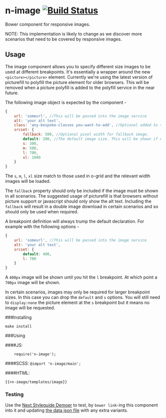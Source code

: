 n-image [![Build Status](https://travis-ci.org/Financial-Times/n-image.svg?branch=master)](https://travis-ci.org/Financial-Times/n-image)
=================

Bower component for responsive images.

NOTE: This implementation is likely to change as we discover more scenarios that need to be covered by responsive images.

## Usage

The image component allows you to specify different size images to be used at different breakpoints. It's essentially a wrapper around the new `<picture></picture>` element. Currently we're using the latest version of picturefill to polyfill the picture element for older browsers. This will be removed when a picture polyfill is added to the polyfill service in the near future.

The following image object is expected by the component -

```javascript
{
	url: 'someurl', //This will be passed into the image service
	alt: 'your alt text',
	class: 'any-bespoke-classes you-want-to-add', //Optional added to <picture> element along with n-image
	srcset: {
		fallback: 500, //Optional pixel width for fallback image.
		default: 200, //The default image size. This will be shown if non of the breakpoint sizes are matched or some haven't been specified
		s: 300,
		m: 500,
		l: 700,
		xl: 1000
	}
}
```

The `s`, `m`, `l`, `xl` size match to those used in o-grid and the relevant width images will be loaded.

The `fallback` property should only be included if the image must be shown in all scenarios. The suggested usage of picturefill is that browsers without picture support or javascript should only show the alt text. Including the `fallback` will result in a double image download in certain scenarios and so should only be used when required.

A breakpoint definition will always trump the default declaration. For example with the following options -

```javascript
{
	url: 'someurl', //This will be passed into the image service
	alt: 'your alt text',
	srcset: {
		default: 400,
		l: 700
	}
}
```
A `400px` image will be shown until you hit the `l` breakpoint. At which point a `700px` image will be shown.

In certain scenarios, images may only be required for larger breakpoint sizes. In this case you can drop the `default` and `s` options. You will still need to `display:none` the picture element at the `s` breakpoint but it means no image will be requested.

###Installing

```
make install
```

###Using

####JS:
```
	require('n-image');
```

####SCSS:
`@import 'n-image/main';`

####HTML:

```
{{>n-image/templates/image}}
```

### Testing

Use the [Next Styleguide Demoer](https://github.com/Financial-Times/next-style-guide-demoer) to test, by `bower link`-ing this component into it and updating [the data json file](./demos/data.json) with any extra variants.
